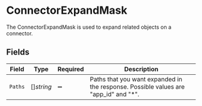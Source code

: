 # ConnectorExpandMask

The ConnectorExpandMask is used to expand related objects on a connector.


## Fields

| Field                                                                               | Type                                                                                | Required                                                                            | Description                                                                         |
| ----------------------------------------------------------------------------------- | ----------------------------------------------------------------------------------- | ----------------------------------------------------------------------------------- | ----------------------------------------------------------------------------------- |
| `Paths`                                                                             | []*string*                                                                          | :heavy_minus_sign:                                                                  | Paths that you want expanded in the response. Possible values are "app_id" and "*". |